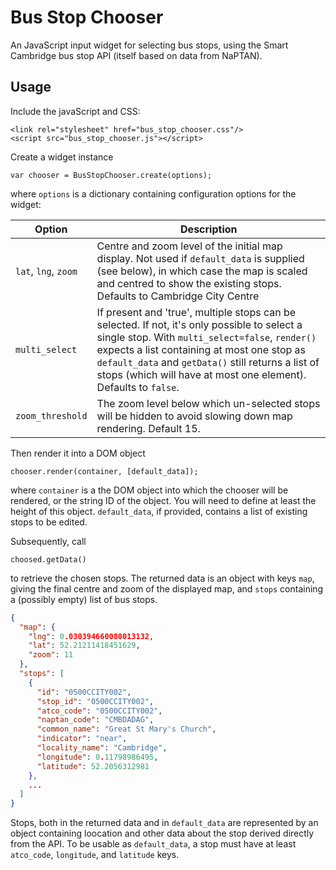 Bus Stop Chooser
================

An JavaScript input widget for selecting bus stops, using the Smart Cambridge
bus stop API (itself based on data from NaPTAN).

Usage
-----

Include the javaScript and CSS:

    <link rel="stylesheet" href="bus_stop_chooser.css"/>
    <script src="bus_stop_chooser.js"></script>

Create a widget instance

    var chooser = BusStopChooser.create(options);

where `options` is a dictionary containing configuration options for
the widget:

Option|Description
------| -------
`lat`, `lng`, `zoom` | Centre and zoom level of the initial map display. Not used if `default_data` is supplied (see below), in which case the map is scaled and centred to show the existing stops. Defaults to Cambridge City Centre
`multi_select` | If present and 'true', multiple stops can be selected. If not, it's only possible to select a  single stop. With `multi_select=false`, `render()` expects a list containing at most one stop as `default_data` and `getData()` still returns a list of stops (which will have at most one element). Defaults to `false`.
`zoom_threshold` | The zoom level below which un-selected stops will be hidden to avoid slowing down map rendering. Default 15.

Then render it into a DOM object

    chooser.render(container, [default_data]);

where `container` is a the DOM object into which the chooser will be
rendered, or the string ID of the object. You will need to define at
least the height of this object. `default_data`, if provided, contains
a list of existing stops to be edited.

Subsequently, call

    choosed.getData()

to retrieve the chosen stops. The returned data is an object with keys
`map`, giving the final centre and zoom of the displayed map, and `stops`
containing a (possibly empty) list of bus stops.

```json
{
  "map": {
    "lng": 0.030394660080013132,
    "lat": 52.21211418451629,
    "zoom": 11
  },
  "stops": [
    {
      "id": "0500CCITY002",
      "stop_id": "0500CCITY002",
      "atco_code": "0500CCITY002",
      "naptan_code": "CMBDADAG",
      "common_name": "Great St Mary's Church",
      "indicator": "near",
      "locality_name": "Cambridge",
      "longitude": 0.11798986495,
      "latitude": 52.2056312981
    },
    ...
  ]
}
```

Stops, both in the returned data and in `default_data` are represented by
an object containing loocation and other data about the stop derived directly
from the API. To be usable as `default_data`, a stop must have at least
`atco_code`, `longitude`, and `latitude` keys.

